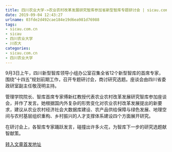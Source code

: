 ```yaml
---
title: 四川农业大学->农业农村改革发展研究智库参加省新型智库专题研讨会 | sicau.com.cn
date: 2019-09-04 12:43:27
urlname: 03fde2d492cae184e19d6ea981d76988
tags: 
- sicau.com.cn
- sicau
- 四川农业大学
- 川农大
categories:
- sicau.com.cn
- 四川农业大学
---
```



9月3日上午，四川新型智库领导小组办公室召集全省12个新型智库的首席专家，围绕“十四五”规划前期工作，召开专题研讨会，商讨研究选题。座谈会由四川省委政研室副主任敬茂明主持。

管理学院院长、智库首席专家傅新红教授代表农业农村改革发展研究智库参加座谈会，并作了发言。她根据国内外复杂的形势变化对农业农村改革发展提出的新要求，建议从农业农村经济社会大数据库建设、农产品供给保障与绿色发展、地理空间与农村基层组织重构、乡村振兴的人才支撑体系建设四个方面展开研究。

在研讨会上，各智库专家踊跃发言，碰撞出许多火花，为智库下一步的研究选题献智献策。





[转入文章首发地址](https://news.sicau.edu.cn/info/1078/53144.htm)